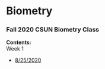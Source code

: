 # Biometry
### Fall 2020 CSUN Biometry Class

**Contents:**  
Week 1
- [8/25/2020](Lectures/Class_1.Rmd)



